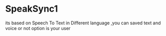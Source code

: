 # SpeakSync1
its based on Speech To Text  in Different language ,you can saved text and voice  or not option is your user

